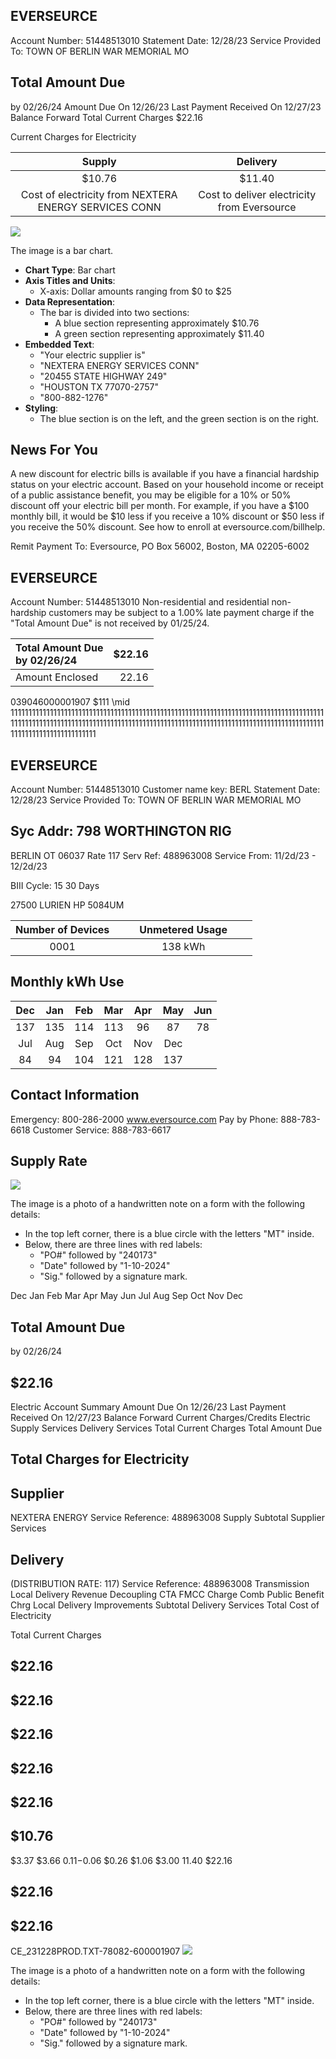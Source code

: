 ## EVERSEURCE

Account Number: 51448513010
Statement Date: 12/28/23
Service Provided To:
TOWN OF BERLIN WAR MEMORIAL MO

## Total Amount Due

by 02/26/24
Amount Due On 12/26/23
Last Payment Received On 12/27/23
Balance Forward
Total Current Charges
\$22.16

Current Charges for Electricity

| Supply | Delivery |
| :--: | :--: |
| \$10.76 | \$11.40 |
| Cost of electricity from NEXTERA ENERGY SERVICES CONN | Cost to deliver electricity from Eversource |

![](images/img-0.jpeg)

The image is a bar chart.

- **Chart Type**: Bar chart
- **Axis Titles and Units**: 
  - X-axis: Dollar amounts ranging from $0 to $25
- **Data Representation**:
  - The bar is divided into two sections:
    - A blue section representing approximately $10.76
    - A green section representing approximately $11.40
- **Embedded Text**:
  - "Your electric supplier is"
  - "NEXTERA ENERGY SERVICES CONN"
  - "20455 STATE HIGHWAY 249"
  - "HOUSTON TX 77070-2757"
  - "800-882-1276"
- **Styling**:
  - The blue section is on the left, and the green section is on the right.

## News For You

A new discount for electric bills is available if you have a financial hardship status on your electric account. Based on your household income or receipt of a public assistance benefit, you may be eligible for a $10 \%$ or $50 \%$ discount off your electric bill per month. For example, if you have a $\$ 100$ monthly bill, it would be $\$ 10$ less if you receive a $10 \%$ discount or $\$ 50$ less if you receive the $50 \%$ discount. See how to enroll at eversource.com/billhelp.

Remit Payment To: Eversource, PO Box 56002, Boston, MA 02205-6002

## EVERSEURCE

Account Number: 51448513010
Non-residential and residential non-hardship customers may be subject to a $1.00 \%$ late payment charge if the "Total Amount Due" is not received by $01 / 25 / 24$.

| Total Amount Due <br> by 02/26/24 | $\$ 22.16$ |
| :-- | --: |
| Amount Enclosed | 22.16 |

039046000001907
$111 \mid 11111111111111111111111111111111111111111111111111111111111111111111111111111111111111111111111111111111111111111111111111111111111111111111111111111111111111111111111111111111111111111111111111111111

## EVERSEURCE

Account Number: 51448513010
Customer name key: BERL
Statement Date: 12/28/23
Service Provided To:
TOWN OF BERLIN WAR MEMORIAL MO

## Syc Addr: 798 WORTHINGTON RIG

BERLIN OT 06037
Rate 117 Serv Ref: 488963008
Service From: 11/2d/23 - 12/2d/23

BIII Cycle: 15
30 Days

27500 LURIEN HP 5084UM

| Number of Devices |  |  | Unmetered Usage |  |  |
| :--: | :--: | :--: | :--: | :--: | :--: |
| 0001 |  |  | 138 kWh |  |  |

## Monthly kWh Use

| Dec | Jan | Feb | Mar | Apr | May | Jun |
| :--: | :--: | :--: | :--: | :--: | :--: | :--: |
| 137 | 135 | 114 | 113 | 96 | 87 | 78 |
| Jul | Aug | Sep | Oct | Nov | Dec |  |
| 84 | 94 | 104 | 121 | 128 | 137 |  |

## Contact Information

Emergency: 800-286-2000
www.eversource.com
Pay by Phone: 888-783-6618
Customer Service: 888-783-6617

## Supply Rate

![](images/img-2.jpeg)

The image is a photo of a handwritten note on a form with the following details:

- In the top left corner, there is a blue circle with the letters "MT" inside.
- Below, there are three lines with red labels:
  - "PO#" followed by "240173"
  - "Date" followed by "1-10-2024"
  - "Sig." followed by a signature mark.

Dec Jan Feb Mar Apr May Jun Jul Aug Sep Oct Nov Dec

## Total Amount Due

by $02 / 26 / 24$

## $22.16

Electric Account Summary
Amount Due On 12/26/23
Last Payment Received On 12/27/23
Balance Forward
Current Charges/Credits
Electric Supply Services
Delivery Services
Total Current Charges
Total Amount Due

## Total Charges for Electricity

## Supplier

NEXTERA ENERGY
Service Reference: 488963008
Supply
Subtotal Supplier Services

## Delivery

(DISTRIBUTION RATE: 117)
Service Reference: 488963008
Transmission
Local Delivery
Revenue Decoupling
CTA
FMCC Charge
Comb Public Benefit Chrg
Local Delivery Improvements
Subtotal Delivery Services
Total Cost of Electricity

Total Current Charges

## $22.16

## $22.16

## $22.16

## $22.16

## $22.16

## $10.76

$3.37
$3.66
$0.11
-$0.06
$0.26
$1.06
$3.00
$11.40$
$22.16

## $22.16

## $22.16

CE_231228PROD.TXT-78082-600001907
![](images/img-2.jpeg)

The image is a photo of a handwritten note on a form with the following details:

- In the top left corner, there is a blue circle with the letters "MT" inside.
- Below, there are three lines with red labels:
  - "PO#" followed by "240173"
  - "Date" followed by "1-10-2024"
  - "Sig." followed by a signature mark.

